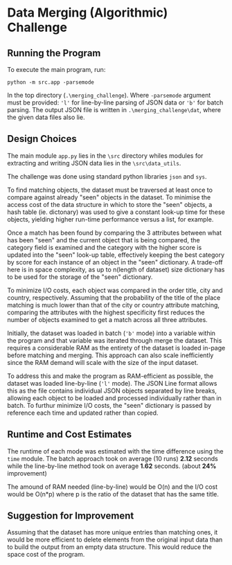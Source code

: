 # Data Merging (Algorithmic) Challenge

## Running the Program

To execute the main program, run:
```
python -m src.app -parsemode
```
In the top directory (```.\merging_challenge```).
Where ```-parsemode``` argument must be provided: ```'l'``` for line-by-line parsing of JSON data or ```'b'``` for batch parsing.
The output JSON file is written in ```.\merging_challenge\dat```, where the given data files also lie.

## Design Choices

The main module ```app.py``` lies in the ```\src``` directory whiles modules for extracting and writing JSON data lies in the ```\src\data_utils```. 

The challenge was done using standard python libraries ```json``` and ```sys```.

To find matching objects, the dataset must be traversed at least once to compare against already "seen" objects in the dataset. To minimise the access cost of the data structure in which to store the "seen" objects, a hash table (ie. dictonary) was used to give a constant look-up time for these objects, yielding higher run-time performance versus a list, for example. 

Once a match has been found by comparing the 3 attributes between what has been "seen" and the current object that is being compared, the category field is examined and the category with the higher score is updated into the "seen" look-up table, effectively keeping the best category by score for each instance of an object in the "seen" dictionary. A trade-off here is in space complexity, as up to n(length of dataset) size dictionary has to be used for the storage of the "seen" dictionary. 

To minimize I/O costs, each object was compared in the order title, city and country, respectively. Assuming that the probability of the title of the place matching is much lower than that of the city or country attribute matching, comparing the attributes with the highest specificity first reduces the number of objects examined to get a match across all three attributes. 

Initially, the dataset was loaded in batch (```'b'``` mode) into a variable within the program and that variable was iterated through merge the dataset. This requires a considerable RAM as the entirety of the dataset is loaded in-page before matching and merging. This approach can also scale inefficiently since the RAM demand will scale with the size of the input dataset. 

To address this and make the program as RAM-efficient as possible, the dataset was loaded line-by-line (```'l'``` mode). The JSON Line format allows this as the file contains individual JSON objects separated by line breaks, allowing each object to be loaded and processed individually rather than in batch. To furthur minimize I/O costs, the "seen" dictionary is passed by reference each time and updated rather than copied. 

## Runtime and Cost Estimates

The runtime of each mode was estimated with the time difference using the ```time``` module. The batch approach took on average (10 runs) **2.12** seconds while the line-by-line method took on average **1.62** seconds. (about **24%** improvement)

The amound of RAM needed (line-by-line) would be O(n) and the I/O cost would be O(n\*p) where p is the ratio of the dataset that has the same title. 

## Suggestion for Improvement

Assuming that the dataset has more unique entries than matching ones, it would be more efficient to delete elements from the original input data than to build the output from an empty data structure. This would reduce the space cost of the program. 
